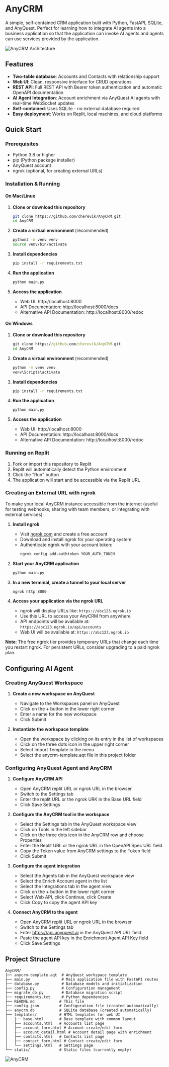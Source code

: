 # AnyCRM

A simple, self-contained CRM application built with Python, FastAPI, SQLite, and AnyQuest. Perfect for learning how to integrate AI agents into a business application so that the application can invoke AI agents and agents can use services provided by the application. 

![AnyCRM Architecture](architecture.png)

## Features

- **Two-table database**: Accounts and Contacts with relationship support
- **Web UI**: Clean, responsive interface for CRUD operations
- **REST API**: Full REST API with Bearer token authentication and automatic OpenAPI documentation
- **AI Agent Integration**: Account enrichment via AnyQuest AI agents with real-time WebSocket updates
- **Self-contained**: Uses SQLite - no external database required
- **Easy deployment**: Works on Replit, local machines, and cloud platforms

## Quick Start

### Prerequisites

- Python 3.8 or higher
- pip (Python package installer)
- AnyQuest account
- ngrok (optional, for creating external URLs) 

### Installation & Running

#### On Mac/Linux

1. **Clone or download this repository**
   ```bash
   git clone https://github.com/cherevik/AnyCRM.git
   cd AnyCRM
   ```

2. **Create a virtual environment** (recommended)
   ```bash
   python3 -m venv venv
   source venv/bin/activate
   ```

3. **Install dependencies**
   ```bash
   pip install -r requirements.txt
   ```

4. **Run the application**
   ```bash
   python main.py
   ```

5. **Access the application**
   - Web UI: http://localhost:8000
   - API Documentation: http://localhost:8000/docs
   - Alternative API Documentation: http://localhost:8000/redoc

#### On Windows

1. **Clone or download this repository**
   ```cmd
   git clone https://github.com/cherevik/AnyCRM.git
   cd AnyCRM
   ```

2. **Create a virtual environment** (recommended)
   ```cmd
   python -m venv venv
   venv\Scripts\activate
   ```

3. **Install dependencies**
   ```cmd
   pip install -r requirements.txt
   ```

4. **Run the application**
   ```cmd
   python main.py
   ```

5. **Access the application**
   - Web UI: http://localhost:8000
   - API Documentation: http://localhost:8000/docs
   - Alternative API Documentation: http://localhost:8000/redoc

### Running on Replit

1. Fork or import this repository to Replit
2. Replit will automatically detect the Python environment
3. Click the "Run" button
4. The application will start and be accessible via the Replit URL

### Creating an External URL with ngrok

To make your local AnyCRM instance accessible from the internet (useful for testing webhooks, sharing with team members, or integrating with external services):

1. **Install ngrok**
   - Visit [ngrok.com](https://ngrok.com) and create a free account
   - Download and install ngrok for your operating system
   - Authenticate ngrok with your account token:
     ```bash
     ngrok config add-authtoken YOUR_AUTH_TOKEN
     ```

2. **Start your AnyCRM application**
   ```bash
   python main.py
   ```

3. **In a new terminal, create a tunnel to your local server**
   ```bash
   ngrok http 8000
   ```

4. **Access your application via the ngrok URL**
   - ngrok will display URLs like: `https://abc123.ngrok.io`
   - Use this URL to access your AnyCRM from anywhere
   - API endpoints will be available at: `https://abc123.ngrok.io/api/accounts`
   - Web UI will be available at: `https://abc123.ngrok.io`

**Note**: The free ngrok tier provides temporary URLs that change each time you restart ngrok. For persistent URLs, consider upgrading to a paid ngrok plan.


## Configuring AI Agent 

### Creating AnyQuest Workspace 

1. **Create a new workspace on AnyQuest**
   - Navigate to the Workspaces panel on AnyQuest 
   - Click on the + button in the lower right corner 
   - Enter a name for the new workspace 
   - Click Submit 

2. **Instantiate the workspace template**
   - Open the workspace by clicking on its entry in the list of workspaces
   - Click on the three dots icon in the upper right corner
   - Select Import Template in the menu 
   - Select the anycrm-template.aqt file in this project folder 

### Configuring AnyQuest Agent and AnyCRM 

1. **Configure AnyCRM API** 
   - Open AnyCRM replit URL or ngrok URL in the browser 
   - Switch to the Settings tab 
   - Enter the replit URL or the ngrok URK in the Base URL field 
   - Click Save Settings  

2. **Configure the AnyCRM tool in the workspace**
   - Select the Settings tab in the AnyQuest workspace view
   - Click on Tools in the left sidebar 
   - Click on the three dots icon in the AnyCRM row and choose Properties 
   - Enter the Replit URL or the ngrok URL in the OpenAPI Spec URL field
   - Copy the Token value from AnyCRM settings to the Token field 
   - Click Submit

3. **Configure the agent integration**
   - Select the Agents tab in the AnyQuest workspace view 
   - Select the Enrich Account agent in the list 
   - Select the Integrations tab in the agent view 
   - Click on the + button in the lower right corner 
   - Select Web API, click Continue, click Create 
   - Click Copy to copy the agent API key 

4. **Connect AnyCRM to the agent** 
   - Open AnyCRM replit URL or ngrok URL in the browser 
   - Switch to the Settings tab
   - Enter https://api.anyquest.ai in the AnyQuest API URL field 
   - Paste the agent API key in the Enrichment Agent API Key field
   - Click Save Settings 

## Project Structure

```
AnyCRM/
├── anycrm-template.aqt  # AnyQuest workspace template 
├── main.py              # Main application file with FastAPI routes
├── database.py          # Database models and initialization
├── config.py            # Configuration management
├── migrate_db.py        # Database migration script
├── requirements.txt     # Python dependencies
├── README.md           # This file
├── config.json         # Configuration file (created automatically)
├── anycrm.db           # SQLite database (created automatically)
├── templates/          # HTML templates for web UI
│   ├── base.html       # Base template with common layout
│   ├── accounts.html   # Accounts list page
│   ├── account_form.html # Account create/edit form
│   ├── account_detail.html # Account detail page with enrichment
│   ├── contacts.html   # Contacts list page
│   ├── contact_form.html # Contact create/edit form
│   └── settings.html   # Settings page
└── static/             # Static files (currently empty)
```

![AnyCRM](screenshot.png)


